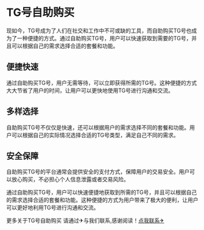 # TG号自助购买

现如今，TG号成为了人们在社交和工作中不可或缺的工具，而自助购买TG号也成为了一种便捷的方式。通过自助购买TG号，用户可以快速获取到需要的TG号，并且可以根据自己的需求选择合适的套餐和功能。

## 便捷快速

通过自助购买TG号，用户无需等待，可以立即获得所需的TG号。这种便捷的方式大大节省了用户的时间，让用户可以更快地使用TG号进行沟通和交流。

## 多样选择

自助购买TG号不仅仅是快速，还可以根据用户的需求选择不同的套餐和功能。用户可以根据自己的实际情况选择合适的TG号类型，满足自己不同的需求。

## 安全保障

自助购买TG号的平台通常会提供安全的支付方式，保障用户的交易安全。用户可以放心购买，不必担心个人信息泄露或者交易风险。

通过自助购买TG号，用户可以快速便捷地获取到所需的TG号，并且可以根据自己的需求选择合适的套餐和功能。这种便捷的方式为用户带来了极大的便利，让用户可以更好地利用TG号进行沟通和交流。

更多关于TG号自助购买 请通过✈与我们联系,感谢阅读！[点我联系✈](https://edge.G208.com)